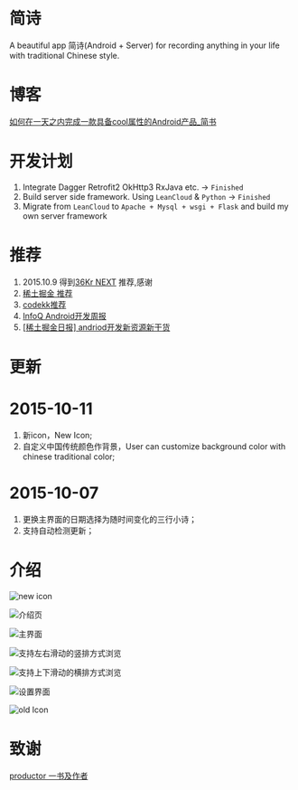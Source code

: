 #  简诗

A beautiful app 简诗(Android + Server) for recording anything in your life with traditional Chinese style.

# 博客

[如何在一天之内完成一款具备cool属性的Android产品_简书](http://www.jianshu.com/p/cf496fc408b2)

# 开发计划
1. Integrate Dagger Retrofit2 OkHttp3 RxJava etc.   -> `Finished`
2. Build server side framework. Using `LeanCloud` & `Python`  -> `Finished`
3. Migrate from `LeanCloud` to `Apache + Mysql + wsgi + Flask` and build my own server framework

# 推荐
1. 2015.10.9 得到[36Kr NEXT](https://next.36kr.com/posts/20062) 推荐,感谢
2. [稀土掘金 推荐](http://gold.xitu.io/entry/56209b63ddb2dd000aa2269e)
3. [codekk推荐](http://p.codekk.com/detail/Android/wingjay/jianshi)
4. [InfoQ Android开发周报](http://www.infoq.com/cn/news/2015/10/android-weekly-android6)
4. [[稀土掘金日报] andriod开发新资源新干货](http://www.jianshu.com/p/db680cfa5e77)

# 更新

# 2015-10-11
1. 新icon，New Icon;
2. 自定义中国传统颜色作背景，User can customize background color with chinese traditional color;

# 2015-10-07
1. 更换主界面的日期选择为随时间变化的三行小诗；
2. 支持自动检测更新；

# 介绍
![new icon](http://upload-images.jianshu.io/upload_images/281665-ed11aa9d8f7377a5.png?imageMogr2/auto-orient/strip%7CimageView2/2/w/1240)

![介绍页](http://upload-images.jianshu.io/upload_images/281665-b5c44e9042697e93.png?imageMogr2/auto-orient/strip%7CimageView2/2/w/1240)

![主界面](http://upload-images.jianshu.io/upload_images/281665-f98e1cca5777b4fd.png?imageMogr2/auto-orient/strip%7CimageView2/2/w/1240)

![支持`左右滑动`的竖排方式浏览](http://upload-images.jianshu.io/upload_images/281665-a59a0c3ae2e2af04.png?imageMogr2/auto-orient/strip%7CimageView2/2/w/1240)

![支持`上下滑动`的横排方式浏览](http://upload-images.jianshu.io/upload_images/281665-c7ccd78dc26f20c5.png?imageMogr2/auto-orient/strip%7CimageView2/2/w/1240)


![设置界面](http://upload-images.jianshu.io/upload_images/281665-7e84e4a43d3f7e84.png?imageMogr2/auto-orient/strip%7CimageView2/2/w/1240)

![old Icon](http://upload-images.jianshu.io/upload_images/281665-64ca40b35eb533c3.png?imageMogr2/auto-orient/strip%7CimageView2/2/w/1240)

# 致谢
[productor 一书及作者](http://producter.io/)
